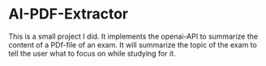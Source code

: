 # AI-PDF-Extractor
This is a small project I did. It implements the openai-API to summarize the content of a PDf-file of an exam. It will summarize the topic of the exam to tell the user what to focus on while studying for it.
